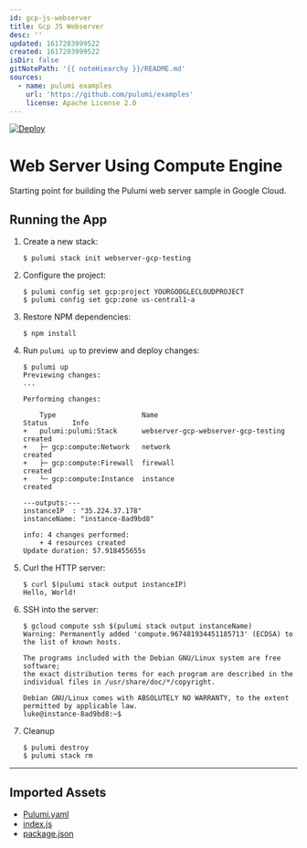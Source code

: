 ```yaml
---
id: gcp-js-webserver
title: Gcp JS Webserver
desc: ''
updated: 1617203999522
created: 1617203999522
isDir: false
gitNotePath: '{{ noteHiearchy }}/README.md'
sources:
  - name: pulumi examples
    url: 'https://github.com/pulumi/examples'
    license: Apache License 2.0
---
```

[![Deploy](https://get.pulumi.com/new/button.svg)](https://app.pulumi.com/new)

# Web Server Using Compute Engine

Starting point for building the Pulumi web server sample in Google Cloud.

## Running the App

1. Create a new stack:

   ```
   $ pulumi stack init webserver-gcp-testing
   ```

2. Configure the project:

   ```
   $ pulumi config set gcp:project YOURGOOGLECLOUDPROJECT
   $ pulumi config set gcp:zone us-central1-a
   ```

3. Restore NPM dependencies:

   ```
   $ npm install
   ```

4. Run `pulumi up` to preview and deploy changes:

   ```
   $ pulumi up
   Previewing changes:
   ...

   Performing changes:

       Type                     Name                                 Status      Info
   +   pulumi:pulumi:Stack      webserver-gcp-webserver-gcp-testing  created
   +   ├─ gcp:compute:Network   network                              created
   +   ├─ gcp:compute:Firewall  firewall                             created
   +   └─ gcp:compute:Instance  instance                             created

   ---outputs:---
   instanceIP  : "35.224.37.178"
   instanceName: "instance-8ad9bd8"

   info: 4 changes performed:
       + 4 resources created
   Update duration: 57.918455655s
   ```

5. Curl the HTTP server:

   ```
   $ curl $(pulumi stack output instanceIP)
   Hello, World!
   ```

6. SSH into the server:

   ```
   $ gcloud compute ssh $(pulumi stack output instanceName)
   Warning: Permanently added 'compute.967481934451185713' (ECDSA) to the list of known hosts.

   The programs included with the Debian GNU/Linux system are free software;
   the exact distribution terms for each program are described in the
   individual files in /usr/share/doc/*/copyright.

   Debian GNU/Linux comes with ABSOLUTELY NO WARRANTY, to the extent
   permitted by applicable law.
   luke@instance-8ad9bd8:~$
   ```

7. Cleanup

   ```
   $ pulumi destroy
   $ pulumi stack rm
   ```

* * *

## Imported Assets

- [Pulumi.yaml](/assets/pulumi.yaml)
- [index.js](/assets/index.js)
- [package.json](/assets/package.json)

